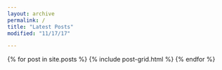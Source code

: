 ```yaml
---
layout: archive
permalink: /
title: "Latest Posts"
modified: "11/17/17"

---
```


<div class="tiles">
{% for post in site.posts %}
	  {% include post-grid.html %}
{% endfor %}

</div><!-- /.tiles -->

<!--
image:
  feature: /Meal Prep/Week 3/Challah/Challah.jpg
  teaser: /Meal Prep/Week 3/Week 3 Teaser.jpg
  thumb: /Meal Prep/Week 3/Week 3 Teaser.jpg
-->
